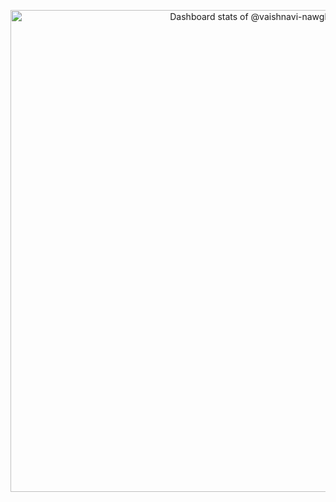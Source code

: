 <p align="center">
<a href="https://next.ossinsight.io/widgets/official/compose-user-dashboard-stats?user_id=84506950" target="_blank" style="display: block" align="center">
  <picture>
    <source media="(prefers-color-scheme: dark)" srcset="https://next.ossinsight.io/widgets/official/compose-user-dashboard-stats/thumbnail.png?user_id=84506950&image_size=auto&color_scheme=dark" width="771" height="auto">
    <img alt="Dashboard stats of @vaishnavi-nawghare" src="https://next.ossinsight.io/widgets/official/compose-user-dashboard-stats/thumbnail.png?user_id=84506950&image_size=auto&color_scheme=light" width="771" height="auto">
  </picture>
</a>
</p>





 <!----
## Aspiring App Developer 🎓

## ⚙️ My Techstack 

- _Flutter, Dart, Python, C, HTML, CSS, Javascript_

## ⚒️ Tools 

- _Canva, Adobe Illustrator, Figma, Adobe Photoshop suit, etc.._

---->


